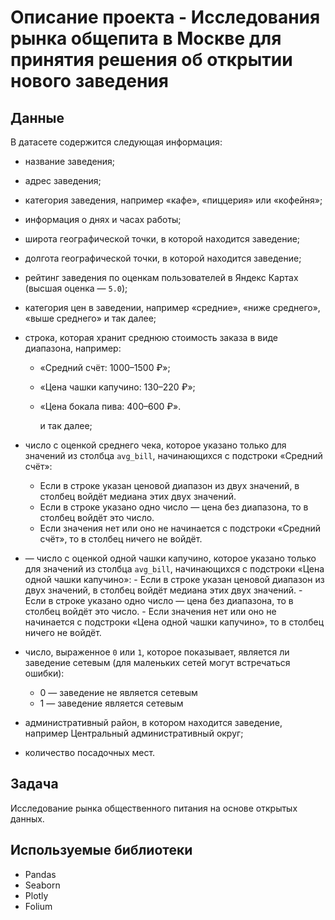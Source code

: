 # Описание проекта - Исследования рынка общепита в Москве для принятия решения об открытии нового заведения

## Данные

В датасете содержится следующая информация:

-   название заведения;
-   адрес заведения;
-   категория заведения, например «кафе», «пиццерия» или «кофейня»;
-   информация о днях и часах работы;
-   широта географической точки, в которой находится заведение;
-   долгота географической точки, в которой находится заведение;
-   рейтинг заведения по оценкам пользователей в Яндекс Картах (высшая оценка — `5.0`);
-   категория цен в заведении, например «средние», «ниже среднего», «выше среднего» и так далее;
-   строка, которая хранит среднюю стоимость заказа в виде диапазона, например:
    -   «Средний счёт: 1000–1500 ₽»;
    -   «Цена чашки капучино: 130–220 ₽»;
    -   «Цена бокала пива: 400–600 ₽».
        
        и так далее;
        
-   число с оценкой среднего чека, которое указано только для значений из столбца `avg_bill`, начинающихся с подстроки «Средний счёт»:
    -   Если в строке указан ценовой диапазон из двух значений, в столбец войдёт медиана этих двух значений.
    -   Если в строке указано одно число — цена без диапазона, то в столбец войдёт это число.
    -   Если значения нет или оно не начинается с подстроки «Средний счёт», то в столбец ничего не войдёт.
-    — число с оценкой одной чашки капучино, которое указано только для значений из столбца `avg_bill`, начинающихся с подстроки «Цена одной чашки капучино»:
    -   Если в строке указан ценовой диапазон из двух значений, в столбец войдёт медиана этих двух значений.
    -   Если в строке указано одно число — цена без диапазона, то в столбец войдёт это число.
    -   Если значения нет или оно не начинается с подстроки «Цена одной чашки капучино», то в столбец ничего не войдёт.
-   число, выраженное `0` или `1`, которое показывает, является ли заведение сетевым (для маленьких сетей могут встречаться ошибки):
    
    -   0 — заведение не является сетевым
    -   1 — заведение является сетевым
-   административный район, в котором находится заведение, например Центральный административный округ;
-   количество посадочных мест.


## Задача

Исследование рынка общественного питания на основе открытых данных.

## Используемые библиотеки
* Pandas
* Seaborn
* Plotly
* Folium
